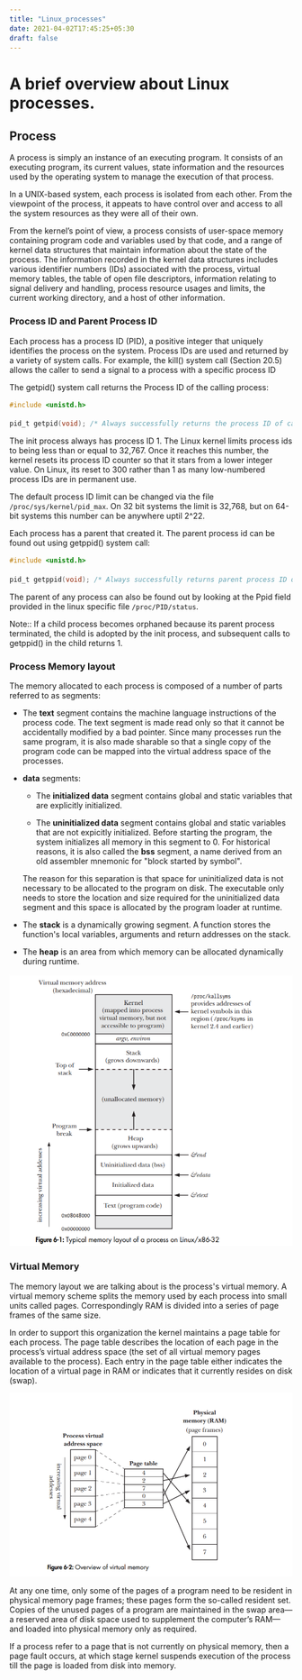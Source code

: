 ```yaml
---
title: "Linux_processes"
date: 2021-04-02T17:45:25+05:30
draft: false
---
```


# A brief overview about Linux processes.

## Process

A process is simply an instance of an executing program.
It consists of an executing program, its current values, state
information and the resources used by the operating system to manage
the execution of that process.

In a UNIX-based system, each process is isolated from each other.
From the viewpoint of the process, it appeats to have control over
and access to all the system resources as they were all of their own.

From the kernel’s point of view, a process consists of user-space memory
containing program code and variables used by that code, and a range of kernel
data structures that maintain information about the state of the process. The
information recorded in the kernel data structures includes various identifier
numbers (IDs) associated with the process, virtual memory tables, the table of
open file descriptors, information relating to signal delivery and handling, 
process resource usages and limits, the current working directory, and
a host of other information.

### Process ID and Parent Process ID

Each process has a process ID (PID), a positive integer that uniquely identifies the
process on the system. Process IDs are used and returned by a variety of system
calls. For example, the kill() system call (Section 20.5) allows the caller to 
send a signal to a process with a specific process ID

The getpid() system call returns the Process ID of the calling process:

```c
#include <unistd.h>

pid_t getpid(void); /* Always successfully returns the process ID of caller */
```

The init process always has process ID 1.
The Linux kernel limits process ids to being less than or equal to 32,767.
Once it reaches this number, the kernel resets its process ID counter so that
it stars from a lower integer value. On Linux, its reset to 300 rather than 1
as many low-numbered process IDs are in permanent use.

The default process ID limit can be changed via the file `/proc/sys/kernel/pid_max`.
On 32 bit systems the limit is 32,768, but on 64-bit systems this number can be
anywhere uptil 2^22.

Each process has a parent that created it. The parent process id can be found out
using getppid() system call:

```c
#include <unistd.h>

pid_t getppid(void); /* Always successfully returns parent process ID of caller */
```

The parent of any process can also be found out by looking at the Ppid field provided
in the linux specific file `/proc/PID/status`.

Note:: If a child process becomes orphaned because its parent process terminated,
the child is adopted by the init process, and subsequent calls to getppid() in the
child returns 1.

### Process Memory layout

The memory allocated to each process is composed of a number of parts
referred to as segments:

* The **text** segment contains the machine language instructions of the
  process code. The text segment is made read only so that it cannot be
  accidentally modified by a bad pointer.
  Since many processes run the same program, it is also made sharable so
  that a single copy of the program code can be mapped into the virtual
  address space of the processes.

* **data** segments:
    * The **initialized data** segment contains global and static variables
      that are explicitly initialized.
    
    * The **uninitialized data** segment contains global and static variables
      that are not expicitly initialized. Before starting the program, the
      system initializes all memory in this segment to 0.
      For historical reasons, it is also called the **bss** segment, a name
      derived from an old assembler mnemonic for "block started by symbol".

    The reason for this separation is that space for uninitialized data is
    not necessary to be allocated to the program on disk. The executable only
    needs to store the location and size required for the uninitialized data
    segment and this space is allocated by the program loader at runtime.

* The **stack** is a dynamically growing segment. A function stores the function's
  local variables, arguments and return addresses on the stack.

* The **heap** is an area from which memory can be allocated dynamically during
  runtime.

![virtual memory layout](/static/virtual_memory_layout.png)

### Virtual Memory

The memory layout we are talking about is the process's virtual memory.
A virtual memory scheme splits the memory used by each process into small units
called pages. Correspondingly RAM is divided into a series of page frames of the
same size.

In order to support this organization the kernel maintains a page table for each
process. The page table describes the location of each page in the process’s virtual
address space (the set of all virtual memory pages available to the process).
Each entry in the page table either indicates the location of a virtual page in RAM
or indicates that it currently resides on disk (swap).

![page mapping](/static/page_mapping.png)

At any one time, only some of the pages of a program need
to be resident in physical memory page frames; these pages form the so-called
resident set. Copies of the unused pages of a program are maintained in the swap
area—a reserved area of disk space used to supplement the computer’s RAM—and
loaded into physical memory only as required.

If a process refer to a page that is not currently on physical memory, then a page
fault occurs, at which stage kernel suspends execution of the process till the
page is loaded from disk into memory.